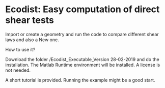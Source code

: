 # Ecodist: Easy computation of direct shear tests
Import or create a geometry and run the code to compare different shear laws and also a New one.

How to use it?

Download the folder /Ecodist_Executable_Version 28-02-2019 and do the installation. The Matlab Runtime environment will be installed. A license is not needed.

A short tutorial is provided. Running the example might be a good start.
